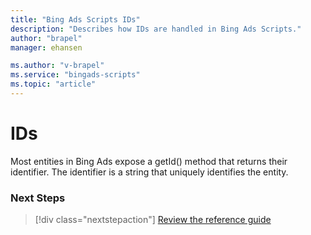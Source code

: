 ```yaml
---
title: "Bing Ads Scripts IDs"
description: "Describes how IDs are handled in Bing Ads Scripts."
author: "brapel"
manager: ehansen

ms.author: "v-brapel"
ms.service: "bingads-scripts"
ms.topic: "article"
---
```


# IDs

Most entities in Bing Ads expose a getId() method that returns their identifier. The identifier is a string that uniquely identifies the entity.

### Next Steps

> [!div class="nextstepaction"]
> [Review the reference guide](../reference/BingAdsApp.md)